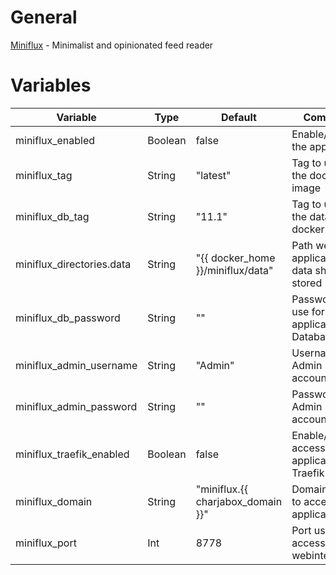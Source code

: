 # General
[Miniflux](https://miniflux.app/) - Minimalist and opinionated feed reader

# Variables

| Variable                   | Type    | Default                           | Comment                                          |
|----------------------------|---------|-----------------------------------|--------------------------------------------------|
| miniflux_enabled           | Boolean | false                             | Enable/Disable the application                   |
| miniflux_tag               | String  | "latest"                          | Tag to use for the docker image                  |
| miniflux_db_tag            | String  | "11.1"                            | Tag to use for the database docker image         |
| miniflux_directories.data  | String  | "{{ docker_home }}/miniflux/data" | Path were application data should be stored      |
| miniflux_db_password       | String  | ""                                | Password to use for application Database         |
| miniflux_admin_username    | String  | "Admin"                           | Username for Admin account                       |
| miniflux_admin_password    | String  | ""                                | Password for Admin account                       |
| miniflux_traefik_enabled   | Boolean | false                             | Enable/Disable access to application via Traefik |
| miniflux_domain            | String  | "miniflux.{{ charjabox_domain }}" | Domain used to access the application            |
| miniflux_port              | Int     | 8778                              | Port used to access the webinterface             |
